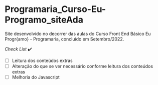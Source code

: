 # Programaria_Curso-Eu-Programo_siteAda
Site desenvolvido no decorrer das aulas do Curso Front End Básico Eu Progr{amo} - Programaria, concluído em Setembro/2022.

*Check List* ✔️

- [ ] Leitura dos conteúdos extras
- [ ] Alteração do que se ver necessário conforme leitura dos conteúdos extras
- [ ] Melhoria do Javascript
